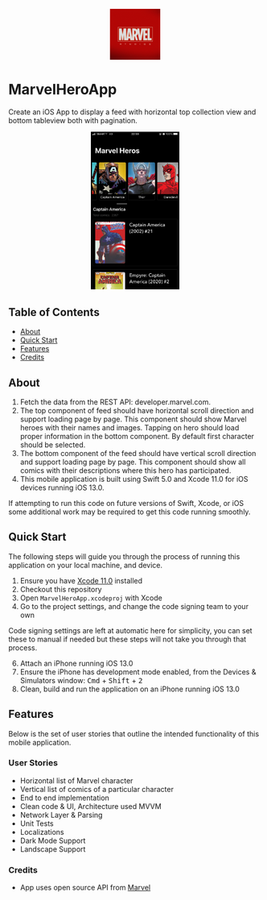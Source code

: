 

<p align="center"><img width=20% src="https://github.com/AjayOdedara/MarvelHeroApp/blob/main/AppIcon.png" /></p>

# MarvelHeroApp

Create an iOS App to display a feed with horizontal top collection view and bottom tableview both with pagination.

<p align="center">
  <img width=35% src="https://github.com/AjayOdedara/MarvelHeroApp/blob/main/HomeScreen.jpeg" />
</p>

## Table of Contents

- [About](#about)
- [Quick Start](#quick-start)
- [Features](#features)
- [Credits](#credits)

## About

1. Fetch the data from the REST API: developer.marvel.com.
2. The top component of feed should have horizontal scroll direction and support loading page by page. This component should show Marvel heroes with their names and images. Tapping on hero should load proper information in the bottom component. By default first character should be selected.
3. The bottom component of the feed should have vertical scroll direction and support loading page by page. This component should show all comics with their descriptions where this hero has participated.
4. This mobile application is built using Swift 5.0 and Xcode 11.0 for iOS devices running iOS 13.0.

If attempting to run this code on future versions of Swift, Xcode, or iOS some additional work may be required to get this code running smoothly.

## Quick Start

The following steps will guide you through the process of running this application on your local machine, and device.

1. Ensure you have [Xcode 11.0](https://developer.apple.com/download/) installed
2. Checkout this repository
3. Open `MarvelHeroApp.xcodeproj` with Xcode
4. Go to the project settings, and change the code signing team to your own

Code signing settings are left at automatic here for simplicity, you can set these to manual if needed but these steps will not take you through that process.

6. Attach an iPhone running iOS 13.0
7. Ensure the iPhone has development mode enabled, from the Devices & Simulators window: <kbd>Cmd</kbd> + <kbd>Shift</kbd> + <kbd>2</kbd>
8. Clean, build and run the application on an iPhone running iOS 13.0

## Features

Below is the set of user stories that outline the intended functionality of this mobile application.

### User Stories
- Horizontal list of Marvel character
- Vertical list of comics of a particular character
- End to end implementation
- Clean code & UI, Architecture used MVVM
- Network Layer & Parsing
- Unit Tests
- Localizations
- Dark Mode Support
- Landscape Support

### Credits
- App uses open source API from [Marvel](https://developer.marvel.com)
